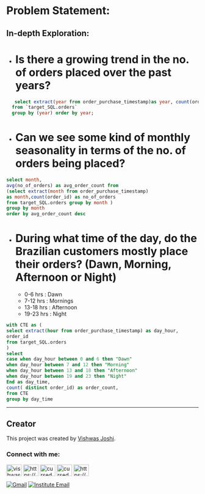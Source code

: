 
# Problem Statement:
## In-depth Exploration:
- # Is there a growing trend in the no. of orders placed over the past years?
```sql
   select extract(year from order_purchase_timestamp)as year, count(order_id)
  from `target_SQL.orders`
  group by (year) order by year;
```

- # Can we see some kind of monthly seasonality in terms of the no. of orders being placed?

 ```sql
select month,
avg(no_of_orders) as avg_order_count from
(select extract(month from order_purchase_timestamp)
as month,count(order_id) as no_of_orders
from target_SQL.orders group by month )
group by month
order by avg_order_count desc
```
- # During what time of the day, do the Brazilian customers mostly place their orders? (Dawn, Morning, Afternoon or Night)
  - 0-6 hrs : Dawn
  - 7-12 hrs : Mornings
  - 13-18 hrs : Afternoon
  - 19-23 hrs : Night

```sql
with CTE as (
select extract(hour from order_purchase_timestamp) as day_hour,
order_id
from target_SQL.orders
)
select
case when day_hour between 0 and 6 then "Dawn"
when day_hour between 7 and 12 then "Morning"
when day_hour between 13 and 18 then "Afternoon"
when day_hour between 19 and 23 then "Night"
End as day_time,
count( distinct order_id) as order_count,
from CTE
group by day_time

```

  

---
## Creator

This project was created by [Vishwas Joshi](https://github.com/vishwasjoshi2019).



<h3 align="left">Connect with me:</h3>
<p align="left">
<a href="https://twitter.com/vishwas79116150" target="blank"><img align="center" src="https://raw.githubusercontent.com/rahuldkjain/github-profile-readme-generator/master/src/images/icons/Social/twitter.svg" alt="vishwas79116150" height="30" width="40" /></a>
<a href="https://linkedin.com/in/https://www.linkedin.com/in/vishwasjoshi2019/" target="blank"><img align="center" src="https://raw.githubusercontent.com/rahuldkjain/github-profile-readme-generator/master/src/images/icons/Social/linked-in-alt.svg" alt="https://www.linkedin.com/in/vishwasjoshi2019/" height="30" width="40" /></a>
<a href="https://instagram.com/cursed_geek" target="blank"><img align="center" src="https://raw.githubusercontent.com/rahuldkjain/github-profile-readme-generator/master/src/images/icons/Social/instagram.svg" alt="cursed_geek" height="30" width="40" /></a>
<a href="https://www.leetcode.com/cursed_geek" target="blank"><img align="center" src="https://raw.githubusercontent.com/rahuldkjain/github-profile-readme-generator/master/src/images/icons/Social/leet-code.svg" alt="cursed_geek" height="30" width="40" /></a>
<a href="https://auth.geeksforgeeks.org/user/https://auth.geeksforgeeks.org/user/vishwasjoshi2019/" target="blank"><img align="center" src="https://raw.githubusercontent.com/rahuldkjain/github-profile-readme-generator/master/src/images/icons/Social/geeks-for-geeks.svg" alt="https://auth.geeksforgeeks.org/user/vishwasjoshi2019/" height="30" width="40" /></a>
  
[![Gmail](https://img.shields.io/badge/Gmail-vishwasjoshi2019%40gmail.com-red)](mailto:vishwasjoshi2019@gmail.com)
[![Institute Email](https://img.shields.io/badge/Institute%20Email-vishwas.j%40iitgn.ac.in-red)](mailto:vishwas.j@iitgn.ac.in)
</p>
